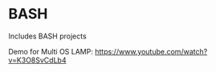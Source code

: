# BASH
Includes BASH projects


Demo for Multi OS LAMP:
https://www.youtube.com/watch?v=K3O8SvCdLb4
